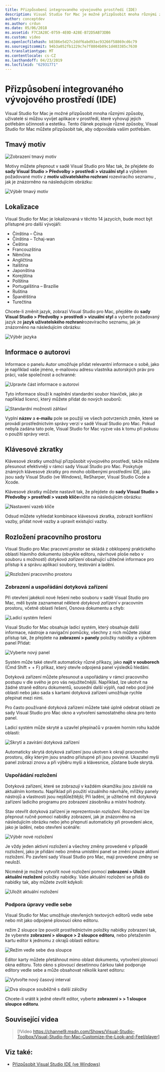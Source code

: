 ```yaml
---
title: Přizpůsobení integrovaného vývojového prostředí (IDE)
description: Visual Studio for Mac je možné přizpůsobit mnoha různými způsoby, uživatelé si můžou vyvíjet aplikace v prostředí, který vyhovuje jejich efektivitu a aesthetic potřebám. Toto téma popisuje různé způsoby, jak Visual Studio pro Mac lze upravit tak, aby odpovídala vašim potřebám.
author: conceptdev
ms.author: crdun
ms.date: 05/06/2018
ms.assetid: F7C2A28C-0759-4E0D-A28E-B72D5AB73DB6
ms.custom: video
ms.openlocfilehash: b8386e5d27c2ddf6abd93ac93266f58869cd6c79
ms.sourcegitcommit: 94b3a052fb1229c7e7f8804b09c1d403385c7630
ms.translationtype: MT
ms.contentlocale: cs-CZ
ms.lasthandoff: 04/23/2019
ms.locfileid: "62931771"
---
```

# <a name="customizing-the-ide"></a>Přizpůsobení integrovaného vývojového prostředí (IDE)

Visual Studio for Mac je možné přizpůsobit mnoha různými způsoby, uživatelé si můžou vyvíjet aplikace v prostředí, které vyhovují jejich potřebám účinnosti a estetiku. Tento článek popisuje různé způsoby, Visual Studio for Mac můžete přizpůsobit tak, aby odpovídala vašim potřebám.

## <a name="dark-theme"></a>Tmavý motiv

![Zobrazení tmavý motiv](media/customizing-the-ide-image7a.png)

Motivy můžete přepnout v sadě Visual Studio pro Mac tak, že přejdete do **sady Visual Studio > Předvolby > prostředí > vizuální styl** a výběrem požadované motiv z **motiv uživatelského rozhraní** rozevíracího seznamu , jak je znázorněno na následujícím obrázku:

![Výběr tmavý motiv](media/customizing-the-ide-image7b.png)

## <a name="localization"></a>Lokalizace

Visual Studio for Mac je lokalizovaná v těchto 14 jazycích, bude moct být přístupné pro další vývojáři:

* Čínština – Čína
* Čínština – Tchaj-wan
* Čeština
* Francouzština
* Němčina
* Angličtina
* Italština
* Japonština
* Korejština
* Polština
* Portugalština – Brazílie
* Ruština
* Španělština
* Turečtina

Chcete-li změnit jazyk, zobrazí Visual Studio pro Mac, přejděte do **sady Visual Studio > Předvolby > prostředí > vizuální styl** a vyberte požadovaný jazyk ze **jazyk uživatelského rozhraní**rozevíracího seznamu, jak je znázorněno na následujícím obrázku:

![Výběr jazyka](media/customizing-the-ide-image11a.png)

## <a name="author-information"></a>Informace o autorovi

Informace o panelu Autor umožňuje přidat relevantní informace o sobě, jako je například vaše jméno, e-mailovou adresu vlastníka autorských práv pro práci, vaše společnost a ochranné:

![Upravte část informace o autorovi](media/customizing-the-ide-image9a.png)

Tyto informace slouží k naplnění standardní soubor hlaviček, jako je například licenci, který můžete přidat do nových souborů:

![Standardní možnosti záhlaví](media/customizing-the-ide-image8a.png)

Vyplní **název** a **e-mailu** pole se použijí ve všech potvrzeních změn, které se provádí prostřednictvím správy verzí v sadě Visual Studio pro Mac. Pokud nebyla zadána tato pole, Visual Studio for Mac vyzve vás k tomu při pokusu o použití správy verzí.

## <a name="key-bindings"></a>Klávesové zkratky

Klávesové zkratky umožňují přizpůsobit vývojového prostředí, takže můžete přesunout efektivněji v rámci sady Visual Studio pro Mac. Poskytuje známých klávesové zkratky pro mnoho oblíbenými prostředími IDE, jako jsou sady Visual Studio (ve Windows), ReSharper, Visual Studio Code a Xcode.

Klávesové zkratky můžete nastavit tak, že přejdete do **sady Visual Studio > Předvolby > prostředí > vazeb klíče**vidíte na následujícím obrázku:

![Nastavení vazeb klíče](media/customizing-the-ide-image10a.png)

Odsud můžete vyhledat kombinace klávesová zkratka, zobrazit konfliktní vazby, přidat nové vazby a upravit existující vazby.

## <a name="workspace-layout"></a>Rozložení pracovního prostoru

Visual Studio pro Mac pracovní prostor se skládá z obklopený praktického oblasti hlavního dokumentu (obvykle editoru, návrhové ploše nebo v souboru s možností) *dotyková zařízení* obsahující užitečné informace pro přístup k a správu aplikací soubory, testování a ladění.

 ![Rozložení pracovního prostoru](media/customizing-the-ide-image1a.png)

### <a name="viewing-and-arranging-pads"></a>Zobrazení a uspořádání dotyková zařízení

Při otevření jakékoli nové řešení nebo souboru v sadě Visual Studio pro Mac, měli byste zaznamenat některé *dotyková zařízení* v pracovním prostoru, včetně oblasti řešení, Osnova dokumentu a chyb:

![Ladicí systém řešení](media/customizing-the-ide-image2a.png)

Visual Studio for Mac obsahuje ladicí systém, který obsahuje další informace, nástroje a navigační pomůcky, všechny z nich můžete získat přístup tak, že přejdete na **zobrazení > panely** položky nabídky a výběrem panel Přidat:

![Vyberte nový panel](media/customizing-the-ide-image3a.png)

Systém může také otevřít automaticky různé příkazy, jako **najít v souborech** (Cmd Shift + + F) příkaz, který otevře odpojená panel výsledků hledání.

Dotyková zařízení můžete přesunout a uspořádány v rámci pracovního postupu v dle svého je pro vás nejužitečnější. Například, lze ukotvit na žádné straně editoru dokumentů, sousední další výplň, nad nebo pod jiné oblasti nebo jako sada s kartami dotyková zařízení umožňuje rychle přepínat mezi nimi.

Pro často používané dotyková zařízení můžete také úplně odebrat oblasti ze sady Visual Studio pro Mac okno a vytvoření samostatného okna pro tento panel.

Ladicí systém může skryté a uzavřel přepínačů v pravém horním rohu každé oblasti:

![Skrytí a zavírání dotyková zařízení](media/customizing-the-ide-image5a.png)

Automaticky skrytá dotyková zařízení jsou ukotven k okraji pracovního prostoru, díky kterým jsou snadno přístupné při jsou povinné. Ukazatel myši panel zobrazí znovu a při výběru myši a klávesnice, zůstane bude skrytá.

### <a name="organizing-layouts"></a>Uspořádání rozložení

Dotyková zařízení, které se zobrazují v každém okamžiku jsou závislé na aktuálním kontextu. Například při použití vizuálního návrháře, mřížky panely nástrojů a vlastnosti jsou nejdůležitější; Při ladění, je užitečné mít dotyková zařízení ladicího programu pro zobrazení zásobníku a místní hodnoty.

Stav otevřít dotyková zařízení je reprezentován *rozložení*. Rozvržení lze přepnout ručně pomocí nabídky zobrazení, jak je znázorněno na následujícím obrázku nebo jeho přepnutí automaticky při provedení akce, jako je ladění, nebo otevření scénáře:

![Výběr nové rozložení](media/customizing-the-ide-image6b.png)

Je vždy jeden aktivní rozložení a všechny změny provedené v případě rozložení, jako je přidání nebo změna umístění panel se změní pouze aktivní rozložení. Po zavření sady Visual Studio pro Mac, mají provedené změny se neuloží.

Nicméně je možné vytvořit nové rozložení pomocí **zobrazení > Uložit aktuální rozložení** položky nabídky. Vaše aktuální rozložení se přidá do nabídky tak, aby můžete zvolit kdykoli:

![Uložit aktuální rozložení](media/customizing-the-ide-image6a.png)

### <a name="side-by-side-editing-support"></a>Podpora úpravy vedle sebe

Visual Studio for Mac umožňuje otevřených textových editorů vedle sebe nebo mít jako odpojené plovoucí okno editoru.

režim 2 sloupce lze povolit prostřednictvím položky nabídky zobrazení tak, že vyberete **zobrazení > sloupce > 2 sloupce editoru**, nebo přetažením kartu editor k jednomu z okrajů oblasti editoru:

![Režim vedle sebe dva sloupce](media/customizing-the-ide-sbs.png)

Editor karty můžete přetáhnout mimo oblast dokumentu, vytvoření plovoucí okna editoru. Toto okno s plovoucí desetinnou čárkou také podporuje editory vedle sebe a může obsahovat několik karet editoru:

![Vytvořte nový časový interval](media/customizing-the-ide-sbs1.png)

![Dva sloupce souběžně s další záložky](media/customizing-the-ide-sbs2.png)

Chcete-li vrátit k jedné otevřít editor, vyberte **zobrazení > > 1 sloupce sloupce editoru**.

## <a name="related-video"></a>Související videa

> [!Video https://channel9.msdn.com/Shows/Visual-Studio-Toolbox/Visual-Studio-for-Mac-Customize-the-Look-and-Feel/player]

## <a name="see-also"></a>Viz také:

- [Přizpůsobit Visual Studio IDE (ve Windows)](/visualstudio/ide/personalizing-the-visual-studio-ide)